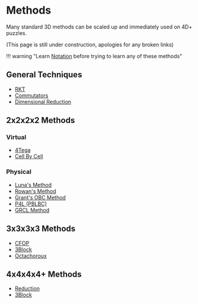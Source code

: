 # Methods

Many standard 3D methods can be scaled up and immediately used on 4D+ puzzles.

(This page is still under construction, apologies for any broken links)

!!! warning "Learn [Notation](../notation.md) before trying to learn any of these methods"

## General Techniques

- [RKT](rkt.md)
- [Commutators](commutators.md)
- [Dimensional Reduction](dimensional-reduction.md)

## 2x2x2x2 Methods

### Virtual

- [4Tega](2x2x2x2/4tega.md)
- [Cell By Cell](2x2x2x2/cell-by-cell.md)

### Physical

- [Luna's Method](physical/luna.md)
- [Rowan's Method](physical/rowan.md)
- [Grant's OBC Method](physical/grant.md)
- [P4L (PBLBC)](physical/p4l.md)
- [GRCL Method](physical/grcl.md)

## 3x3x3x3 Methods

- [CFOP](cfop.md)
- [3Block](3block.md)
- [Octachoroux](octachoroux.md)

## 4x4x4x4+ Methods

- [Reduction](big-cube-reduction.md)
- [3Block](3block.md#big-cubes)
